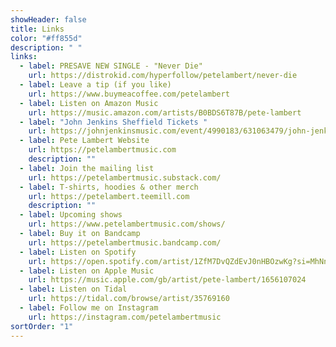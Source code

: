 ```yaml
---
showHeader: false
title: Links
color: "#ff855d"
description: " "
links:
  - label: PRESAVE NEW SINGLE - "Never Die"
    url: https://distrokid.com/hyperfollow/petelambert/never-die
  - label: Leave a tip (if you like)
    url: https://www.buymeacoffee.com/petelambert
  - label: Listen on Amazon Music
    url: https://music.amazon.com/artists/B0BDS6T87B/pete-lambert
  - label: "John Jenkins Sheffield Tickets "
    url: https://johnjenkinsmusic.com/event/4990183/631063479/john-jenkins-with-pippa-murdie-tuebrook-album-release-tour
  - label: Pete Lambert Website
    url: https://petelambertmusic.com
    description: ""
  - label: Join the mailing list
    url: https://petelambertmusic.substack.com/
  - label: T-shirts, hoodies & other merch
    url: https://petelambert.teemill.com
    description: ""
  - label: Upcoming shows
    url: https://www.petelambertmusic.com/shows/
  - label: Buy it on Bandcamp
    url: https://petelambertmusic.bandcamp.com/
  - label: Listen on Spotify
    url: https://open.spotify.com/artist/1ZfM7DvQZdEvJ0nHBOzwKg?si=MhNnjP3DQKCayjcyKUVx2Q
  - label: Listen on Apple Music
    url: https://music.apple.com/gb/artist/pete-lambert/1656107024
  - label: Listen on Tidal
    url: https://tidal.com/browse/artist/35769160
  - label: Follow me on Instagram
    url: https://instagram.com/petelambertmusic
sortOrder: "1"
---
```

